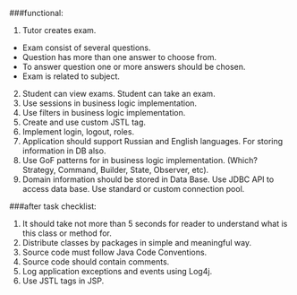 ###functional:
1. Tutor creates exam. 
 - Exam consist of several questions. 
 - Question has more than one answer to choose from. 
 - To answer question one or more answers should be chosen. 
 - Exam is related to subject. 
2. Student can view exams. Student can take an exam.
3. Use sessions in business logic implementation.
4. Use filters in business logic implementation.
5. Create and use custom JSTL tag.
6. Implement login, logout, roles.
7. Application should support Russian and English languages. For storing information in DB also.
8. Use GoF patterns for in business logic implementation. (Which? Strategy, Command, Builder, State, Observer, etc).
9. Domain information should be stored in Data Base. Use JDBC API to access data base. Use standard or custom connection pool.


###after task checklist:
1. It should take not more than 5 seconds for reader to understand what is this class or method for. 
2. Distribute classes by packages in simple and meaningful way.
3. Source code must follow Java Code Conventions.
4. Source code should contain comments.
5. Log application exceptions and events using Log4j.
6. Use JSTL tags in JSP.
